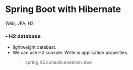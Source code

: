 # Spring Boot with Hibernate

Web, JPA, H2

### - H2 database
- lightweight databast.
-  We can use H2 console. Write in application.properties.
    >  spring.h2.console.enabled=true

